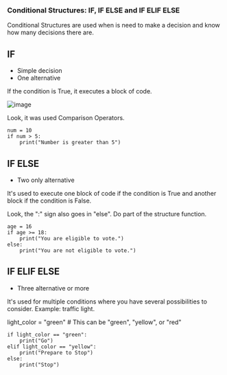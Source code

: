 ### Conditional Structures: IF, IF ELSE and IF ELIF ELSE

Conditional Structures are used when is need to make a decision and know how many decisions there are.

## IF

- Simple decision 
- One alternative

If the condition is True, it executes a block of code.

![image](https://github.com/user-attachments/assets/9d2cc4a7-b105-4f0b-a931-c7db8ab1c662)

Look, it was used Comparison Operators.

```
num = 10
if num > 5:
    print("Number is greater than 5")
```


## IF ELSE

- Two only alternative

It's used to execute one block of code if the condition is True and another block if the condition is False.


Look, the ":" sign also goes in "else". Do part of the structure function.

```
age = 16
if age >= 18:
    print("You are eligible to vote.")
else:
    print("You are not eligible to vote.")
```


## IF ELIF ELSE

- Three alternative or more

It's used for multiple conditions where you have several possibilities to consider. Example: traffic light.

light_color = "green"  # This can be "green", "yellow", or "red"

```
if light_color == "green":
    print("Go")
elif light_color == "yellow":
    print("Prepare to Stop")
else:
    print("Stop")
```


